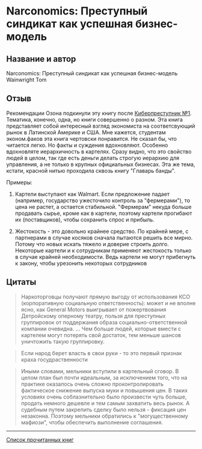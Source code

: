 # Narconomics: Преступный синдикат как успешная бизнес-модель
## Название и автор
Narconomics: Преступный синдикат как успешная бизнес-модель
Wainwright Tom

## Отзыв
Рекомендации Озона подкинули эту книгу после [Киберпреступник №1](kiberprestupnik.md). 
Тематика, конечно, одна, но книги совершенно о разном. 
Эта книга представляет собой интересный взгляд экономиста на соответсвующий рынок в Латинской Америке и США. 
Мне кажется, студентам эконом.факов эта книга чертовски понравится.
Не сказал бы, что читается легко. Но факты и суждения вдохновляют.
Особенно вдохновляте иерархичность в картелях. 
Сразу видно, что это свойство людей в целом, так где есть деньги делать строгую иерархию для управления, а не только в крупных официальных бизнесах.
Эта же тема, кстати, красной нитью проходила сквозь книгу "Главарь банды".

Примеры:
1. Картели выступают как Walmart. Если предложение падает (например, государство ужесточило контроль за "фермерами"), то цена не растет, а остается стабильной.
"Фермерам" некуда больше продавать сырье, кроме как в картели, поэтому картели прогибают их (поставщиков), чтобы сохранить спрос и прибыль.

2. Жестокость - это довольно крайнее средство. По крайней мере, с партнерами в случае косяков сначала пытаются решить все мирно.
Потому что новых искать тяжело и доверие строить долго. 
Некоторые картели и к сотрудникам применяют жестокость только в случае крайней необходимости.
Ведь картели не могут прибегнуть к закону, чтобы урезонить некоторых сотрудников

## Цитаты

>Наркоторговцы получают прямую выгоду от использования КСО (корпоративную социальную ответственность): может и не вполне ясно, как General Motors выигрывает от пожертвования Детройскому оперному театру, пользя для преступных группировок от поддержания образа социально-ответственной компании очевидна. ...
>Чем больше людей, которые вмести с картелем могут потерять свой достаток, тем меньше шансов уничтожить такую группировку.

>Если народ берет власть в свои руки - то это первый признак краха госудраственности

>Иными словами, мельники вступили в картельный сговор. В целом план был почти идеальным, за исключением того, что на практике оказалось очень сложно проконтролировать фактическое снижение выпуска муки и повышения цен. В таких условиях очень соблазнительно было произвести чуть больше, продать немного дешевле и тем самым захватить весь рынок. А судебным путем закрепить сделку было нельзя - фиксация цен незаконна. Поэтому мельники обратились к "могущественному мафиози", чтобы обеспечить выполнение соглашения.
---
[Список прочитанных книг](../books)
